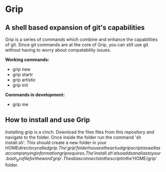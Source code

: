 Grip
==============

A shell based expansion of git's capabilities
--------------
Grip is a series of commands which combine and enhance the capabilities of git.
Since git commands are at the core of Grip, 
you can still use git without having to worry about compatability issues.

**Working commands:**
- grip new
- grip startr
- grip artistic
- grip init

**Commands in development:**
- grip me
 
**How to install and use Grip**
--------------
Installing grip is a cinch.
Download the files files from this repository and navigate to the folder.
Once inside the folder run the command 'sh install.sh'.
This should create a new folder in your $HOME directory called grip.
The 'grip' folder houses the actual grip script as well as accompanying information grip requires.
The 'install.sh' also adds an alias to your .bash_profile for the word 'grip'.
The alias connects to the script in the '$HOME/grip' folder.


